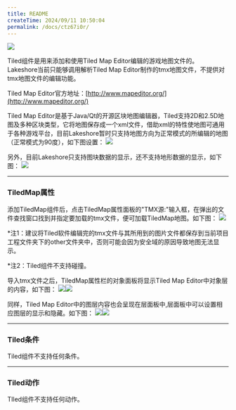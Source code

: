 ```yaml
---
title: README
createTime: 2024/09/11 10:50:04
permalink: /docs/ctz67i0r/
---
```

![](564ae846ddaf9.png)

Tiled组件是用来添加和使用Tiled Map Editor编辑的游戏地图文件的。
Lakeshore当前只能够调用解析Tiled Map Editor制作的tmx地图文件，不提供对tmx地图文件的编辑功能。

Tiled Map Editor官方地址：[http://www.mapeditor.org/](http://www.mapeditor.org/) 

Tiled Map Editor是基于Java/Qt的开源区块地图编辑器，Tiled支持2D和2.5D地图及多种区块类型，它将地图保存成一个xml文件，借助xml的特性使地图可通用于各种游戏平台，目前Lakeshore暂时只支持地图方向为正常模式的所编辑的地图（正常模式为90度），如下图设置：
![](564ae84786906.png)

另外，目前Lakeshore只支持图块数据的显示，还不支持地形数据的显示，如下图：
![](564ae8477ccc1.png)

------------


### TiledMap属性

添加TiledMap组件后，点击TiledMap属性面板的"TMX源:"输入框，在弹出的文件查找窗口找到并指定要加载的tmx文件，便可加载TiledMap地图。如下图：
![](564ae84703bac.png)

*注1：建议将Tiled软件编辑完的tmx文件与其所用到的图片文件都保存到当前项目工程文件夹下的other文件夹中，否则可能会因为安全域的原因导致地图无法显示。

*注2：Tiled组件不支持碰撞。

导入tmx文件之后，TiledMap属性栏的对象面板将显示Tiled Map Editor中对象层的内容，如下图：
![](564ae846e7ce1.png)![](564ae84733f38.png)

同样，Tiled Map Editor中的图层内容也会呈现在层面板中,层面板中可以设置相应图层的显示和隐藏。如下图：
![](564ae8474db3e.png)![](564ae8471e12f.png)

------------


### Tiled条件
Tiled组件不支持任何条件。

------------


### Tiled动作
TIled组件不支持任何动作。
